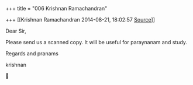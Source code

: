 +++
title = "006 Krishnan Ramachandran"

+++
[[Krishnan Ramachandran	2014-08-21, 18:02:57 [Source](https://groups.google.com/g/samskrita/c/2VF3Py4A_EE)]]



Dear Sir,

  

Please send us a scanned copy. It will be useful for paraynanam and study.

  

Regards and pranams

  

krishnan



